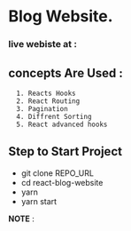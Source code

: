 # Blog Website.

### live webiste at :

## concepts Are Used :

      1. Reacts Hooks
      2. React Routing
      3. Pagination
      4. Diffrent Sorting
      5. React advanced hooks
      
 ## Step to Start Project
 
  

 - git clone REPO_URL
 - cd react-blog-website
 - yarn
 - yarn start

**NOTE** : 

